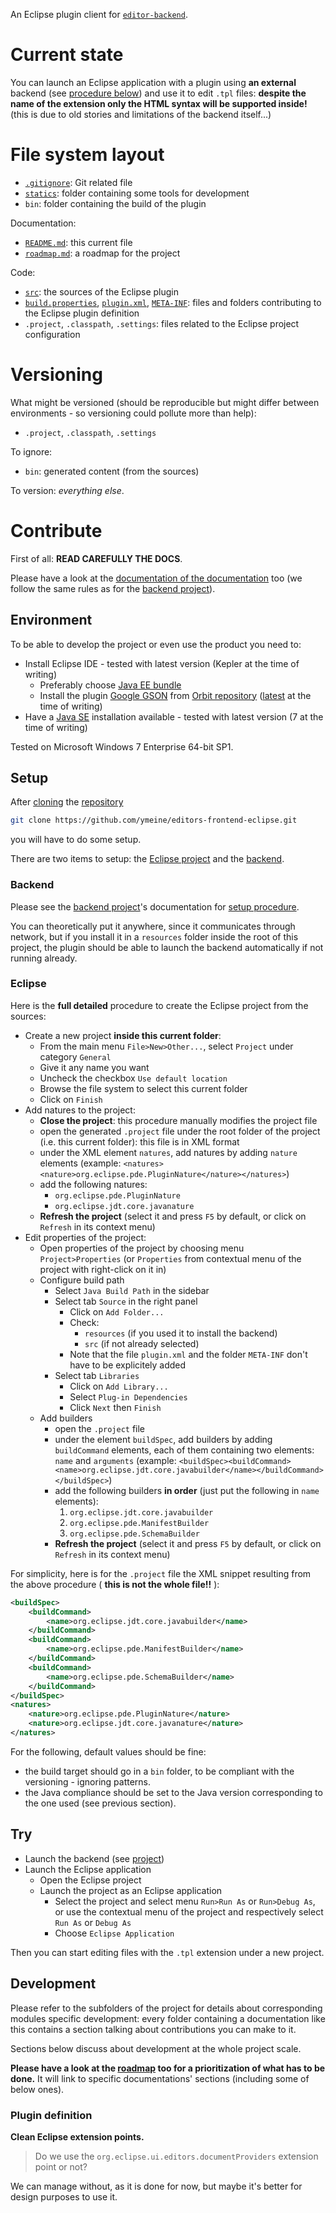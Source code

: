 An Eclipse plugin client for [`editor-backend`](https://github.com/ariatemplates/editor-backend).

# Current state

You can launch an Eclipse application with a plugin using __an external__ backend (see [procedure below](#setup)) and use it to edit `.tpl` files: __despite the name of the extension only the HTML syntax will be supported inside!__ (this is due to old stories and limitations of the backend itself...)

# File system layout

* [`.gitignore`](./.gitignore): Git related file
* [`statics`](./statics): folder containing some tools for development
* `bin`: folder containing the build of the plugin

Documentation:

* [`README.md`](./README.md): this current file
* [`roadmap.md`](./roadmap.md): a roadmap for the project

Code:

* [`src`](./src): the sources of the Eclipse plugin
* [`build.properties`](./build.properties), [`plugin.xml`](./plugin.xml), [`META-INF`](./META-INF): files and folders contributing to the Eclipse plugin definition
* `.project`, `.classpath`, `.settings`: files related to the Eclipse project configuration

# Versioning

What might be versioned (should be reproducible but might differ between environments - so versioning could pollute more than help):

* `.project`, `.classpath`, `.settings`

To ignore:

* `bin`: generated content (from the sources)

To version: _everything else_.

# Contribute

First of all: __READ CAREFULLY THE DOCS__.

Please have a look at the [documentation of the documentation](https://github.com/ariatemplates/editor-backend/documentation.md) too (we follow the same rules as for the [backend project](https://github.com/ariatemplates/editor-backend)).

## Environment

To be able to develop the project or even use the product you need to:

* Install Eclipse IDE - tested with latest version (Kepler at the time of writing)
	* Preferably choose [Java EE bundle](http://www.eclipse.org/downloads/packages/eclipse-ide-java-ee-developers/keplersr1)
	* Install the plugin [Google GSON](http://code.google.com/p/google-gson/) from [Orbit repository](http://download.eclipse.org/tools/orbit/downloads/) ([latest](http://download.eclipse.org/tools/orbit/downloads/drops/R20130827064939/repository/) at the time of writing)
* Have a [Java SE](http://www.oracle.com/technetwork/java/javase/downloads/index.html) installation available - tested with latest version (7 at the time of writing)

Tested on Microsoft Windows 7 Enterprise 64-bit SP1.

## Setup

After [cloning](http://git-scm.com/docs/git-clone) the [repository](https://github.com/ymeine/editors-frontend-eclipse.git)

```bash
git clone https://github.com/ymeine/editors-frontend-eclipse.git
```

you will have to do some setup.

There are two items to setup: the [Eclipse project](#eclipse) and the [backend](#backend).

### Backend

Please see the [backend project](https://github.com/ariatemplates/editor-backend)'s documentation for [setup procedure](https://github.com/ariatemplates/editor-backend#setup).

You can theoretically put it anywhere, since it communicates through network, but if you install it in a `resources` folder inside the root of this project, the plugin should be able to launch the backend automatically if not running already.

### Eclipse

Here is the __full detailed__ procedure to create the Eclipse project from the sources:

* Create a new project __inside this current folder__:
	* From the main menu `File>New>Other...`, select `Project` under category `General`
	* Give it any name you want
	* Uncheck the checkbox `Use default location`
	* Browse the file system to select this current folder
	* Click on `Finish`
* Add natures to the project:
	* __Close the project__: this procedure manually modifies the project file
	* open the generated `.project` file under the root folder of the project (i.e. this current folder): this file is in XML format
	* under the XML element `natures`, add natures by adding `nature` elements (example: `<natures><nature>org.eclipse.pde.PluginNature</nature></natures>`)
	* add the following natures:
		* `org.eclipse.pde.PluginNature`
		* `org.eclipse.jdt.core.javanature`
	* __Refresh the project__ (select it and press `F5` by default, or click on `Refresh` in its context menu)
* Edit properties of the project:
	* Open properties of the project by choosing menu `Project>Properties` (or `Properties` from contextual menu of the project with right-click on it in)
	* Configure build path
		* Select `Java Build Path` in the sidebar
		* Select tab `Source` in the right panel
			* Click on `Add Folder...`
			* Check:
				* `resources` (if you used it to install the backend)
				* `src` (if not already selected)
			* Note that the file `plugin.xml` and the folder `META-INF` don't have to be explicitely added
		* Select tab `Libraries`
			* Click on `Add Library...`
			* Select `Plug-in Dependencies`
			* Click `Next` then `Finish`
	* Add builders
		* open the `.project` file
		* under the element `buildSpec`, add builders by adding `buildCommand` elements, each of them containing two elements: `name` and `arguments` (example: `<buildSpec><buildCommand><name>org.eclipse.jdt.core.javabuilder</name></buildCommand></buildSpec>`)
		* add the following builders __in order__ (just put the following in `name` elements):
			1. `org.eclipse.jdt.core.javabuilder`
			1. `org.eclipse.pde.ManifestBuilder`
			1. `org.eclipse.pde.SchemaBuilder`
		* __Refresh the project__ (select it and press `F5` by default, or click on `Refresh` in its context menu)

For simplicity, here is for the `.project` file the XML snippet resulting from the above procedure ( __this is not the whole file!!__ ):

```xml
<buildSpec>
	<buildCommand>
		<name>org.eclipse.jdt.core.javabuilder</name>
	</buildCommand>
	<buildCommand>
		<name>org.eclipse.pde.ManifestBuilder</name>
	</buildCommand>
	<buildCommand>
		<name>org.eclipse.pde.SchemaBuilder</name>
	</buildCommand>
</buildSpec>
<natures>
	<nature>org.eclipse.pde.PluginNature</nature>
	<nature>org.eclipse.jdt.core.javanature</nature>
</natures>
```

For the following, default values should be fine:

* the build target should go in a `bin` folder, to be compliant with the versioning - ignoring patterns.
* the Java compliance should be set to the Java version corresponding to the one used (see previous section).

## Try

* Launch the backend (see [project](https://github.com/ariatemplates/editor-backend#try))
* Launch the Eclipse application
	* Open the Eclipse project
	* Launch the project as an Eclipse application
		* Select the project and select menu `Run>Run As` or `Run>Debug As`, or use the contextual menu of the project and respectively select `Run As` or `Debug As`
		* Choose `Eclipse Application`

Then you can start editing files with the `.tpl` extension under a new project.

## Development

Please refer to the subfolders of the project for details about corresponding modules specific development: every folder containing a documentation like this contains a section talking about contributions you can make to it.

Sections below discuss about development at the whole project scale.

__Please have a look at the [roadmap](./roadmap.md) too for a prioritization of what has to be done.__ It will link to specific documentations' sections (including some of below ones).

### Plugin definition

__Clean Eclipse extension points.__

> Do we use the `org.eclipse.ui.editors.documentProviders` extension point or not?

We can manage without, as it is done for now, but maybe it's better for design purposes to use it.
